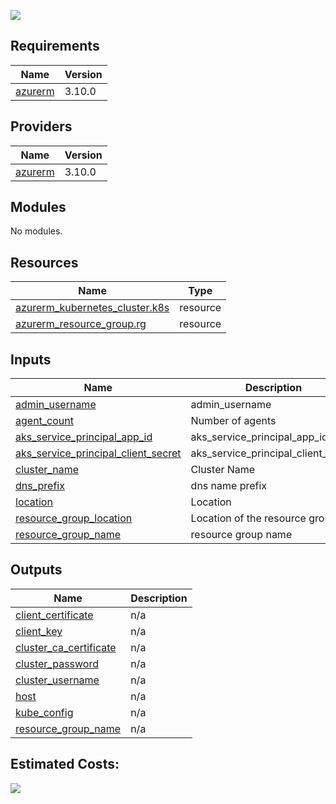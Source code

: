 <img src=https://res.cloudinary.com/practicaldev/image/fetch/s--6ztCg3pQ--/c_imagga_scale,f_auto,fl_progressive,h_420,q_auto,w_1000/https://dev-to-uploads.s3.amazonaws.com/uploads/articles/nr00jj26rkboeu26mp2j.png><br />
    
<!-- BEGIN_TF_DOCS -->
## Requirements

| Name | Version |
|------|---------|
| <a name="requirement_azurerm"></a> [azurerm](#requirement\_azurerm) | 3.10.0 |

## Providers

| Name | Version |
|------|---------|
| <a name="provider_azurerm"></a> [azurerm](#provider\_azurerm) | 3.10.0 |

## Modules

No modules.

## Resources

| Name | Type |
|------|------|
| [azurerm_kubernetes_cluster.k8s](https://registry.terraform.io/providers/hashicorp/azurerm/3.10.0/docs/resources/kubernetes_cluster) | resource |
| [azurerm_resource_group.rg](https://registry.terraform.io/providers/hashicorp/azurerm/3.10.0/docs/resources/resource_group) | resource |

## Inputs

| Name | Description | Type | Default | Required |
|------|-------------|------|---------|:--------:|
| <a name="input_admin_username"></a> [admin\_username](#input\_admin\_username) | admin\_username | `any` | n/a | yes |
| <a name="input_agent_count"></a> [agent\_count](#input\_agent\_count) | Number of agents | `any` | n/a | yes |
| <a name="input_aks_service_principal_app_id"></a> [aks\_service\_principal\_app\_id](#input\_aks\_service\_principal\_app\_id) | aks\_service\_principal\_app\_id | `any` | n/a | yes |
| <a name="input_aks_service_principal_client_secret"></a> [aks\_service\_principal\_client\_secret](#input\_aks\_service\_principal\_client\_secret) | aks\_service\_principal\_client\_secret | `any` | n/a | yes |
| <a name="input_cluster_name"></a> [cluster\_name](#input\_cluster\_name) | Cluster Name | `any` | n/a | yes |
| <a name="input_dns_prefix"></a> [dns\_prefix](#input\_dns\_prefix) | dns name prefix | `any` | n/a | yes |
| <a name="input_location"></a> [location](#input\_location) | Location | `any` | n/a | yes |
| <a name="input_resource_group_location"></a> [resource\_group\_location](#input\_resource\_group\_location) | Location of the resource group. | `any` | n/a | yes |
| <a name="input_resource_group_name"></a> [resource\_group\_name](#input\_resource\_group\_name) | resource group name | `any` | n/a | yes |

## Outputs

| Name | Description |
|------|-------------|
| <a name="output_client_certificate"></a> [client\_certificate](#output\_client\_certificate) | n/a |
| <a name="output_client_key"></a> [client\_key](#output\_client\_key) | n/a |
| <a name="output_cluster_ca_certificate"></a> [cluster\_ca\_certificate](#output\_cluster\_ca\_certificate) | n/a |
| <a name="output_cluster_password"></a> [cluster\_password](#output\_cluster\_password) | n/a |
| <a name="output_cluster_username"></a> [cluster\_username](#output\_cluster\_username) | n/a |
| <a name="output_host"></a> [host](#output\_host) | n/a |
| <a name="output_kube_config"></a> [kube\_config](#output\_kube\_config) | n/a |
| <a name="output_resource_group_name"></a> [resource\_group\_name](#output\_resource\_group\_name) | n/a |
<!-- END_TF_DOCS -->

## Estimated Costs: <br />
<img src=https://i.postimg.cc/nrGZQKj0/infracost.jpg>

